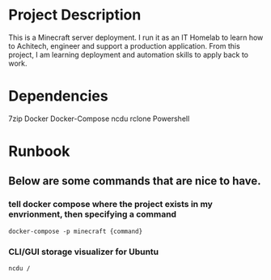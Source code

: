 # Project Description
This is a Minecraft server deployment. I run it as an IT Homelab to learn how to Achitech, engineer and support a production application. From this project, I am learning deployment and automation skills to apply back to work. 

# Dependencies
7zip
Docker
Docker-Compose
ncdu
rclone
Powershell

# Runbook
## Below are some commands that are nice to have.

### tell docker compose where the project exists in my envrionment, then specifying a command
``` cli
docker-compose -p minecraft {command}
```

### CLI/GUI storage visualizer for Ubuntu
``` cli
ncdu /
```


